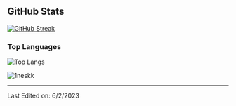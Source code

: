 ## GitHub Stats

[![GitHub Streak](http://github-readme-streak-stats.herokuapp.com?user=1neskk&theme=dark&hide_border=true)](https://git.io/streak-stats)

### Top Languages   
![Top Langs](https://github-readme-stats.vercel.app/api/top-langs/?username=1neskk&layout=compact&theme=dark&hide_border=true) 
	
	
<p align="left"> <img src="https://komarev.com/ghpvc/?username=1neskk&label=Profile%20views&color=0e75b6&style=flat" alt="1neskk" /> </p> 

<!-- [![Discord Presence](https://lanyard.cnrad.dev/api/473698529303592960)](https://discord.com/users/473698529303592960) -->

------
Last Edited on: 6/2/2023
